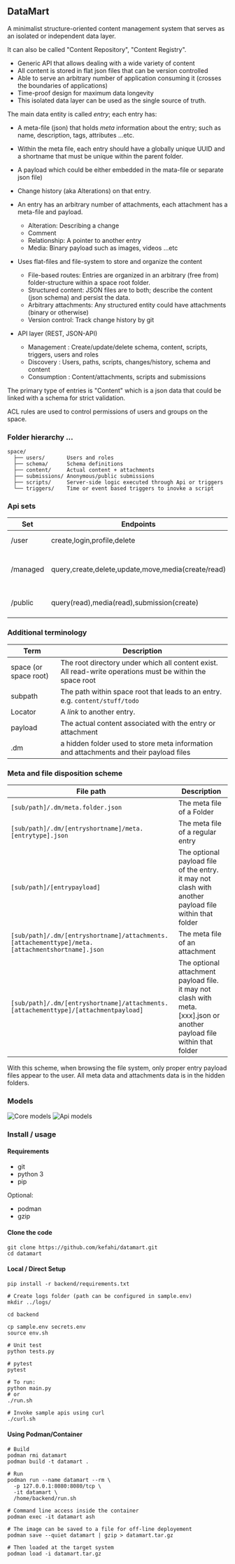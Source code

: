 ## DataMart 

A minimalist structure-oriented content management system that serves as an isolated or independent data layer. 

It can also be called "Content Repository", "Content Registry".

- Generic API that allows dealing with a wide variety of content
- All content is stored in flat json files that can be version controlled
- Able to serve an arbitrary number of application consuming it (crosses the boundaries of applications)
- Time-proof design for maximum data longevity
- This isolated data layer can be used as the single source of truth. 

The main data entity is called *entry*; each entry has:
 - A meta-file (json) that holds *meta* information about the entry; such as name, description, tags, attributes ...etc. 
 - Within the meta file, each entry should have a globally unique UUID and a shortname that must be unique within the parent folder.
 - A payload which could be either embedded in the mata-file or separate json file)
 - Change history (aka Alterations) on that entry.
 - An entry has an arbitrary number of attachments, each attachment has a meta-file and payload. 
   - Alteration: Describing a change
   - Comment 
   - Relationship: A pointer to another entry
   - Media: Binary payload such as images, videos ...etc

- Uses flat-files and file-system to store and organize the content
  - File-based routes: Entries are organized in an arbitrary (free from) folder-structure within a space root folder.
  - Structured content: JSON files are to both;  describe the content (json schema) and persist the data.
  - Arbitrary attachments: Any structured entity could have attachments (binary or otherwise)
  - Version control: Track change history by git 
  
- API layer (REST, JSON-API)
  - Management  : Create/update/delete schema, content, scripts, triggers, users and roles
  - Discovery   : Users, paths, scripts, changes/history, schema and content
  - Consumption : Content/attachments, scripts and submissions   


The primary type of entries is "Content" which is a json data that could be linked with a schema for strict validation.

ACL rules are used to control permissions of users and groups on the space.


###  Folder hierarchy ...

```
space/
  ├── users/       Users and roles
  ├── schema/      Schema definitions
  ├── content/     Actual content + attachments 
  ├── submissions/ Anonymous/public submissions
  ├── scripts/     Server-side logic executed through Api or triggers
  └── triggers/    Time or event based triggers to inovke a script
```

### Api sets

| Set | Endpoints | Description |
|----|----|----|
| /user | create,login,profile,delete | User account |
| /managed | query,create,delete,update,move,media(create/read) | Users-only apis to manage content |
| /public | query(read),media(read),submission(create) | Public apis for public consumers |


### Additional terminology

| Term | Description |
|----|----|
| space (or space root)| The root directory under which all content exist. All read-write operations must be within the space root| 
| subpath | The path within space root that leads to an entry. e.g. `content/stuff/todo` |
| Locator | A *link* to another entry. |
| payload | The actual content associated with the entry or attachment |
| .dm | a hidden folder used to store meta information and attachments and their payload files |

### Meta and file disposition scheme


| File path | Description |
|----|----|
| `[sub/path]/.dm/meta.folder.json` | The meta file of a Folder |
| `[sub/path]/.dm/[entryshortname]/meta.[entrytype].json` | The meta file of a regular entry |
| `[sub/path]/[entrypayload]` | The optional payload file of the entry. it may not clash with another payload file within that folder|
| `[sub/path]/.dm/[entryshortname]/attachments.[attachementtype]/meta.[attachmentshortname].json` | The meta file of an attachment |
| `[sub/path]/.dm/[entryshortname]/attachments.[attachementtype]/[attachmentpayload]` | The optional attachment payload file. it may not clash with meta.[xxx].json or another payload file within that folder|

With this scheme, when browsing the file system, only proper entry payload files appear to the user. All meta data and attachments data is in the hidden folders.


### Models

![Core models](http://www.plantuml.com/plantuml/proxy?cache=no&fmt=svg&src=https://raw.githubusercontent.com/kefahi/datamart/master/docs/models_core.iuml)
![Api  models](http://www.plantuml.com/plantuml/proxy?cache=no&fmt=svg&src=https://raw.githubusercontent.com/kefahi/datamart/master/docs/models_api.iuml)

### Install / usage

#### Requirements

- git
- python 3
- pip

Optional:

- podman
- gzip


#### Clone the code

```
git clone https://github.com/kefahi/datamart.git
cd datamart
```

#### Local / Direct Setup

```
pip install -r backend/requirements.txt

# Create logs folder (path can be configured in sample.env)
mkdir ../logs/

cd backend 

cp sample.env secrets.env
source env.sh

# Unit test
python tests.py

# pytest
pytest

# To run:
python main.py
# or 
./run.sh

# Invoke sample apis using curl
./curl.sh
```

#### Using Podman/Container

```
# Build
podman rmi datamart
podman build -t datamart .

# Run 
podman run --name datamart --rm \
  -p 127.0.0.1:8080:8080/tcp \
  -it datamart \
  /home/backend/run.sh
  
# Command line access inside the container
podman exec -it datamart ash

# The image can be saved to a file for off-line deployement
podman save --quiet datamart | gzip > datamart.tar.gz

# Then loaded at the target system
podman load -i datamart.tar.gz
```
